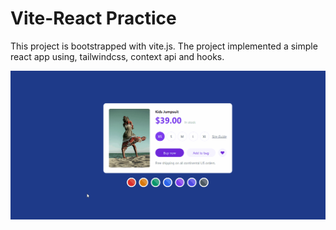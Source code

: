 # Vite-React Practice

This project is bootstrapped with vite.js. The project implemented a simple react app using, tailwindcss, context api and hooks.

![card-color](/img/card-color.gif)
